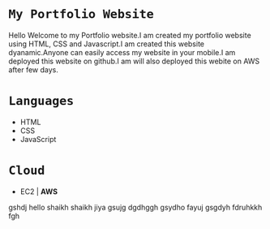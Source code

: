 # `My Portfolio Website`

Hello Welcome to my Portfolio website.I am created my portfolio website using HTML, CSS and Javascript.I am created this website dyanamic.Anyone can easily access my website in your mobile.I am deployed this website on github.I am will also deployed this webite on AWS after few days.

# `Languages`
- HTML
- CSS
- JavaScript

# `Cloud`
- EC2 | **AWS**

gshdj
hello
shaikh shaikh
jiya
gsujg dgdhggh
gsydho
fayuj gsgdyh
fdruhkkh fgh
